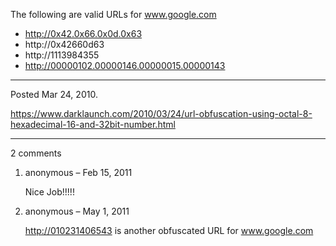 The following are valid URLs for www.google.com

* http://0x42.0x66.0x0d.0x63
* http://0x42660d63
* http://1113984355
* http://00000102.00000146.00000015.00000143

---

Posted Mar 24, 2010.

https://www.darklaunch.com/2010/03/24/url-obfuscation-using-octal-8-hexadecimal-16-and-32bit-number.html

---

2 comments

<ol><li><div>

anonymous &ndash; Feb 15, 2011<div>

Nice Job!!!!!

</div></div></li><li><div>

anonymous &ndash; May 1, 2011<div>

<a href="http://010231406543">http://010231406543</a> is another obfuscated URL for <a href="www.google.com">www.google.com</a>

</div></div></li></ol>
